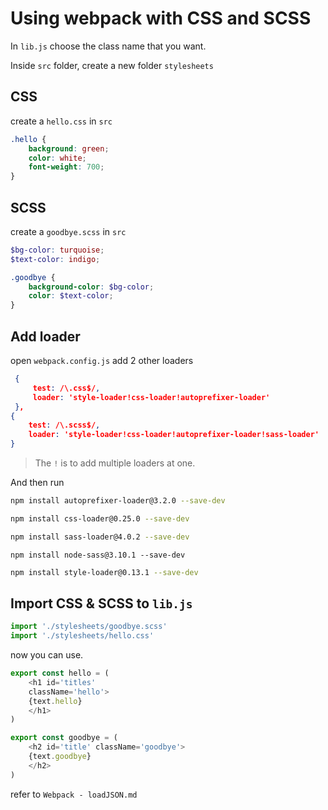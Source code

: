 # Using webpack with CSS and SCSS

In `lib.js` choose the class name that you want.

Inside `src` folder, create a new folder `stylesheets`

## CSS

create a `hello.css` in `src`

```css
.hello {
    background: green;
    color: white;
    font-weight: 700;
}
```

## SCSS

create a `goodbye.scss` in `src`

```scss
$bg-color: turquoise;
$text-color: indigo;

.goodbye {
    background-color: $bg-color;
    color: $text-color;
}
```

## Add loader

open `webpack.config.js` add 2 other loaders

```json
 {
     test: /\.css$/,
     loader: 'style-loader!css-loader!autoprefixer-loader'
 },
{
    test: /\.scss$/,
    loader: 'style-loader!css-loader!autoprefixer-loader!sass-loader'
}
```

> The `!` is to add multiple loaders at one.

And then run

```bash
npm install autoprefixer-loader@3.2.0 --save-dev
```

```bash
npm install css-loader@0.25.0 --save-dev
```

```bash
npm install sass-loader@4.0.2 --save-dev
```

```npm
npm install node-sass@3.10.1 --save-dev
```

```bash
npm install style-loader@0.13.1 --save-dev
```

## Import CSS & SCSS to `lib.js`

```js
import './stylesheets/goodbye.scss'
import './stylesheets/hello.css'
```

now you can use.

```js
export const hello = (
    <h1 id='titles' 
    className='hello'>
    {text.hello}
    </h1>
)

export const goodbye = (
    <h2 id='title' className='goodbye'>
    {text.goodbye}
    </h2>
)
```

refer to `Webpack - loadJSON.md`